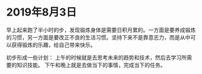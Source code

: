 # 2019年8月3日

早上起来跑了半小时的步，发现锻炼身体是需要日积月累的。一方面是要养成锻炼的习惯，另一方面是要改正不良的生活习惯。坚持下来不是靠意志力，而是从中可以获得锻炼的乐趣，给自己带来快乐。

初步形成一些计划：
上午的时候就是去思考未来的趋势和技术，然后去学习所需要的知识技能。
下午和晚上就是去做当下的事情，完成当下的任务。
